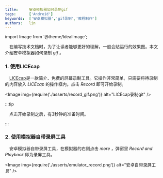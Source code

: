 ```yaml
---
title:     安卓模拟器如何录制gif
tags:      ['Android']
keywords:  ['安卓模拟器','gif录制','教程制作']
authors:   lin
---
```


import Image from '@theme/IdealImage';

 在编写技术文档时，为了让读者能够更好的理解，一般会贴运行的效果图。本文介绍安卓模拟器如何录制 _gif_ 。

### 1. 使用LICEcap

 [LICEcap](https://www.cockos.com/licecap/)是一款简介、免费的屏幕录制工具。它操作非常简单，只需要将待录制的内容放入 _LICEcap_ 的操作框内，点击 _Record_ 即可开始录制。

<Image img={require('./asserts/record_gif.png')} alt="LICEcap录制git" /> <br />

:::tip

 点击开始录制之后，有3秒钟的准备时间。

:::


### 2. 使用模拟器自带录屏工具

 安卓模拟器自带录屏工具，在模拟器的右侧点击 _more_ ，弹窗里 _Record and Playback_ 即为录屏工具。

<Image img={require('./asserts/emulator_record.png')} alt="安卓自带录屏工具" /> <br />
